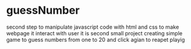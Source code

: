 # guessNumber
second step to manipulate javascript code with html and css to make webpage it interact with user it is second small project creating simple game to guess numbers from one to 20 and click agian to reapet playig
